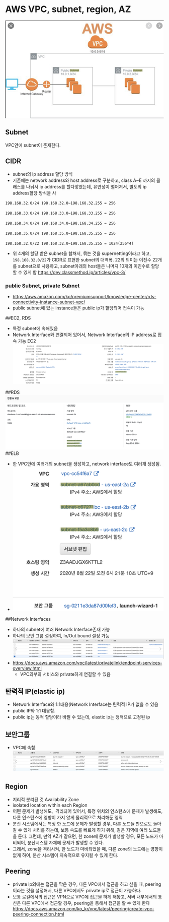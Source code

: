 # AWS  VPC, subnet, region, AZ

![img.png](img.png)


## Subnet
VPC안에 subnet이 존재한다.

## CIDR
- subnet의 ip address 할당 방식
- 기존에는 network address와 host address로 구분하고, class A~E 까지의 클래스를 나눠서 ip address를 할다앟였는데, 유연성이 떨어져서, 별도의 ip address할당 방식을 사
```
198.168.32.0/24 198.168.32.0~198.168.32.255 = 256

198.168.33.0/24 198.168.33.0~198.168.33.255 = 256

198.168.34.0/24 198.168.34.0~198.168.34.255 = 256

198.168.35.0/24 198.168.35.0~198.168.35.255 = 256

198.168.32.0/22 198.168.32.0~198.168.35.255 = 1024(256*4)
```
- 위 4개의 할당 받은 subnet을 합쳐서, 묶는 것을 supernetting이라고 하고, `198.168.32.0/22`가 CIDR로 표현한 subnet의 대역폭. 22의 의미는 이진수 22개를 subnet으로 사용하고, subnet아래의 host들은 나머지 10개의 이진수로 할당 할 수 있게 함
https://dev.classmethod.jp/articles/vpc-3/

### public Subnet, private Subnet
- https://aws.amazon.com/ko/premiumsupport/knowledge-center/rds-connectivity-instance-subnet-vpc/
- public subnet에 있는 instance들은 public ip가 할당되어 접속이 가능


##EC2, RDS
- 특정 subnet에 속해있음
- Network Interface와 연결되어 있어서, Network Interface의 IP address로 접속 가능
  EC2
![img_1.png](img_1.png)

##RDS
![img_2.png](img_2.png)
##ELB
- 한 VPC안에 여러개의 subnet을 생성하고, network interface도 여러개 생성됨.
- ![img_3.png](img_3.png)

##Network Interfaces
- 하나의 subnet에 여러 Network Interface존재 가능
- 하나의 보안 그룹 설정하여, In/Out bound 설정 가능
![img_5.png](img_5.png)
- https://docs.aws.amazon.com/vpc/latest/privatelink/endpoint-services-overview.html
  - VPC외부의 서비스와 private하게 연결할 수 있음

## 탄력적 IP(elastic ip)
- Network Interface와 1:1대응(Network Interface는 탄력적 IP가 없을 수 있음
- public IP와 1:1 대응함.
- public ip는 동적 할당이라 바뀔 수 있는데, elastic ip는 정적으로 고정된 ip

## 보안그룹
-  VPC에 속함
![img_4.png](img_4.png)


## Region
- 지리적 분리된 것
  Availability Zone
- isolated location within each Region
- 어떤 문제가 발생해도,  격리되어 있어서, 특정 위치의 인스턴스에 문제가 발생해도, 다른 인스턴스에 영향이 가지 않게 물리적으로 처리해둔 영역
- 분산 시스템에서는 특정 한 노드에 문제가 발생할 경우, 다른 노드들 만으로도 돌아갈 수 있게 처리를 하는데, 보통 속도를 빠르게 하기 위해, 같은 지역에 여러 노드들을 둔다. 그런데, 만약 AZ가 같으면, 한 zone에 문제가 발생할 경우, 모든 노드가 마비되어, 분산시스템 자체에 문제가 발생할 수 있다.
- 그래서, zone을 격리시켜, 한 노드가 마비되었을 때, 다른 zone의 노드에는 영향이 없게 하여, 분산 시스템이 지속적으로 유지될 수 있게 한다.


## Peering
- private ip외에는 접근을 막은 경우, 다른 VPC에서 접근을 하고 싶을 때, peering이라는 것을 설정해서, 다른 VPC에서도 private ip로 접근이 가능하다.
- 보통 로컬에서의 접근은 VPN으로 VPC에 접근을 하게 해놓고, 서버 내부에서의 통신은 다른 VPC에서 접근할 경우, peering을 통해서 접근을 할 수 있게 한다
https://docs.aws.amazon.com/ko_kr/vpc/latest/peering/create-vpc-peering-connection.html